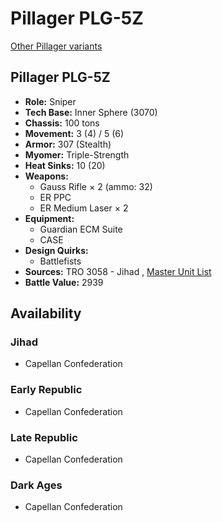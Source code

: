 # Pillager PLG-5Z 

[Other Pillager variants](../pillager.md) 

## Pillager PLG-5Z 

- **Role:** Sniper 
- **Tech Base:** Inner Sphere (3070) 
- **Chassis:** 100 tons 
- **Movement:** 3 (4) / 5 (6) 
- **Armor:** 307 (Stealth) 
- **Myomer:** Triple-Strength 
- **Heat Sinks:** 10 (20) 
- **Weapons:** 
  - Gauss Rifle × 2 (ammo: 32) 
  - ER PPC 
  - ER Medium Laser × 2 
- **Equipment:** 
  - Guardian ECM Suite 
  - CASE 
- **Design Quirks:** 
  - Battlefists 
- **Sources:** TRO 3058 - Jihad , [Master Unit List](http://masterunitlist.info/Unit/Details/2529/pillager-plg-5z) 
- **Battle Value:** 2939 

## Availability 

### Jihad 

- Capellan Confederation 

### Early Republic 

- Capellan Confederation 

### Late Republic 

- Capellan Confederation 

### Dark Ages 

- Capellan Confederation 

